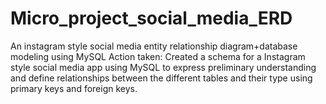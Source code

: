 # Micro_project_social_media_ERD
An instagram style social media entity relationship diagram+database modeling using MySQL
Action taken: Created a schema for a Instagram style social media app using MySQL to express preliminary understanding and define relationships between the different tables and their type using primary keys and foreign keys.
